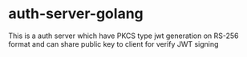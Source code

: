 # auth-server-golang
This is a auth server  which have PKCS type jwt generation on RS-256 format and can share public key to client for verify JWT signing
